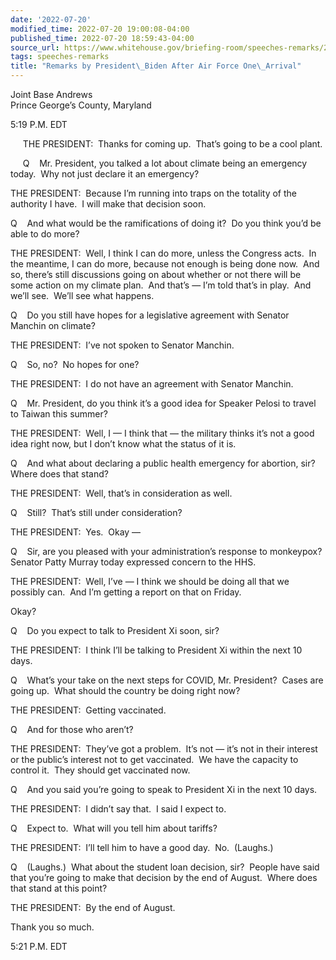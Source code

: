 ```yaml
---
date: '2022-07-20'
modified_time: 2022-07-20 19:00:08-04:00
published_time: 2022-07-20 18:59:43-04:00
source_url: https://www.whitehouse.gov/briefing-room/speeches-remarks/2022/07/20/remarks-by-president-biden-after-air-force-one-arrival-5/
tags: speeches-remarks
title: "Remarks by President\_Biden After Air Force One\_Arrival"
---
```

 
Joint Base Andrews  
Prince George’s County, Maryland

5:19 P.M. EDT  
  
     THE PRESIDENT:  Thanks for coming up.  That’s going to be a cool
plant. 

     Q    Mr. President, you talked a lot about climate being an
emergency today.  Why not just declare it an emergency?

THE PRESIDENT:  Because I’m running into traps on the totality of the
authority I have.  I will make that decision soon.

Q    And what would be the ramifications of doing it?  Do you think
you’d be able to do more?

THE PRESIDENT:  Well, I think I can do more, unless the Congress acts. 
In the meantime, I can do more, because not enough is being done now. 
And so, there’s still discussions going on about whether or not there
will be some action on my climate plan.  And that’s — I’m told that’s in
play.  And we’ll see.  We’ll see what happens.

Q    Do you still have hopes for a legislative agreement with Senator
Manchin on climate?

THE PRESIDENT:  I’ve not spoken to Senator Manchin.

Q    So, no?  No hopes for one?

THE PRESIDENT:  I do not have an agreement with Senator Manchin.

Q    Mr. President, do you think it’s a good idea for Speaker Pelosi to
travel to Taiwan this summer? 

THE PRESIDENT:  Well, I — I think that — the military thinks it’s not a
good idea right now, but I don’t know what the status of it is.

Q    And what about declaring a public health emergency for abortion,
sir?  Where does that stand?

THE PRESIDENT:  Well, that’s in consideration as well.

Q    Still?  That’s still under consideration? 

THE PRESIDENT:  Yes.  Okay —

Q    Sir, are you pleased with your administration’s response to
monkeypox?  Senator Patty Murray today expressed concern to the HHS.

THE PRESIDENT:  Well, I’ve — I think we should be doing all that we
possibly can.  And I’m getting a report on that on Friday.

Okay?

Q    Do you expect to talk to President Xi soon, sir? 

THE PRESIDENT:  I think I’ll be talking to President Xi within the next
10 days. 

Q    What’s your take on the next steps for COVID, Mr. President?  Cases
are going up.  What should the country be doing right now?

THE PRESIDENT:  Getting vaccinated.

Q    And for those who aren’t?

THE PRESIDENT:  They’ve got a problem.  It’s not — it’s not in their
interest or the public’s interest not to get vaccinated.  We have the
capacity to control it.  They should get vaccinated now.

Q    And you said you’re going to speak to President Xi in the next 10
days.

THE PRESIDENT:  I didn’t say that.  I said I expect to.

Q    Expect to.  What will you tell him about tariffs? 

THE PRESIDENT:  I’ll tell him to have a good day.  No.  (Laughs.)

Q    (Laughs.)  What about the student loan decision, sir?  People have
said that you’re going to make that decision by the end of August. 
Where does that stand at this point?

THE PRESIDENT:  By the end of August. 

Thank you so much.

5:21 P.M. EDT
